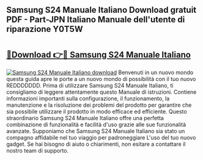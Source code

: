 ## Samsung S24 Manuale Italiano Download gratuit PDF - Part-JPN Italiano Manuale dell'utente di riparazione Y0T5W

# <h2><a href="http://dfbjl0c.blite.top/?on=Samsung+S24+Manuale+Italiano">🔗Download 👉🔴 Samsung S24 Manuale Italiano</a></h2>

[![Samsung S24 Manuale Italiano download](https://i.imgur.com/lujVjoI.png)](http://dfbjl0c.blite.top/?on=Samsung+S24+Manuale+Italiano)
Benvenuti in un nuovo mondo questa guida apre le porte a un nuovo mondo di possibilità con il tuo nuovo REDDDDDDD. Prima di utilizzare Samsung S24 Manuale Italiano, ti consigliamo di leggere attentamente questo Manuale di istruzioni. Contiene informazioni importanti sulla configurazione, il funzionamento, la manutenzione e la risoluzione dei problemi del prodotto per garantire che sia possibile utilizzare il prodotto in modo efficace ed efficiente. Questo straordinario Samsung S24 Manuale Italiano offre una perfetta combinazione di funzionalità e facilità d'uso grazie alle sue funzionalità avanzate. Supponiamo che Samsung S24 Manuale Italiano sia stato un compagno affidabile nel tuo viaggio per padroneggiare L'uso del tuo nuovo gadget. Se hai bisogno di aiuto o chiarimenti, non esitare a contattare il nostro team di supporto.
